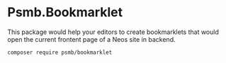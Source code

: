 # Psmb.Bookmarklet

This package would help your editors to create bookmarklets that would open the current frontent page of a Neos site in backend.

```
composer require psmb/bookmarklet
```
